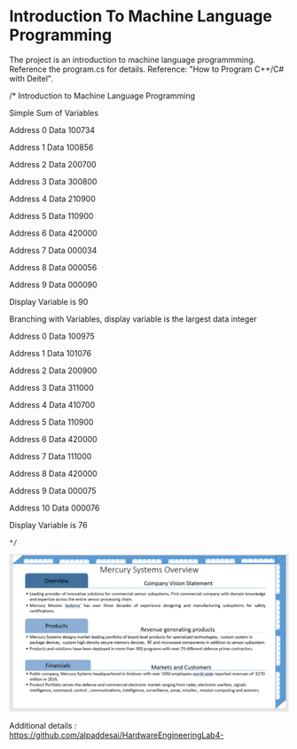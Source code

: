 # Introduction To Machine Language Programming

The project is an introduction to machine language programmming.  
Reference the program.cs for details. Reference: "How to Program C++/C# with Deitel".

/*  Introduction to Machine Language Programming 

 Simple Sum of Variables

 Address 0 Data 100734 
 
 Address 1 Data 100856
 
 Address 2 Data 200700
 
 Address 3 Data 300800
 
 Address 4 Data 210900
 
 Address 5 Data 110900
 
 Address 6 Data 420000
 
 Address 7 Data 000034
 
 Address 8 Data 000056
 
 Address 9 Data 000090
 
Display Variable is 90


 Branching with Variables, display variable is the largest data integer

 Address 0 Data 100975
 
 Address 1 Data 101076
 
 Address 2 Data 200900
 
 Address 3 Data 311000
 
 Address 4 Data 410700
 
 Address 5 Data 110900
 
 Address 6 Data 420000
 
 Address 7 Data 111000
 
 Address 8 Data 420000
 
 Address 9 Data 000075
 
 Address 10 Data 000076
 
Display Variable is 76

    */
    
 ![image](image1.png)
    
Additional details : https://github.com/alpaddesai/HardwareEngineeringLab4-
